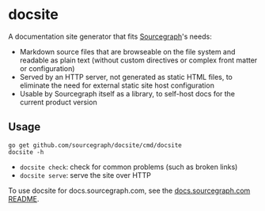 # docsite

A documentation site generator that fits [Sourcegraph](https://sourcegraph.com)'s needs:

- Markdown source files that are browseable on the file system and readable as plain text (without custom directives or complex front matter or configuration)
- Served by an HTTP server, not generated as static HTML files, to eliminate the need for external static site host configuration
- Usable by Sourcegraph itself as a library, to self-host docs for the current product version

## Usage

```shell
go get github.com/sourcegraph/docsite/cmd/docsite
docsite -h
```

- `docsite check`: check for common problems (such as broken links)
- `docsite serve`: serve the site over HTTP

To use docsite for docs.sourcegraph.com, see the [docs.sourcegraph.com README](https://github.com/sourcegraph/docs.sourcegraph.com/blob/master/README.md).